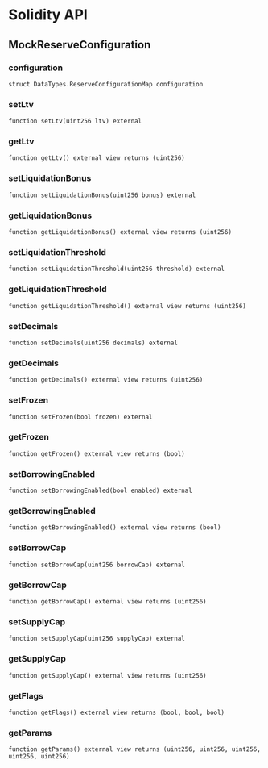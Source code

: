 # Solidity API

## MockReserveConfiguration

### configuration

```solidity
struct DataTypes.ReserveConfigurationMap configuration
```

### setLtv

```solidity
function setLtv(uint256 ltv) external
```

### getLtv

```solidity
function getLtv() external view returns (uint256)
```

### setLiquidationBonus

```solidity
function setLiquidationBonus(uint256 bonus) external
```

### getLiquidationBonus

```solidity
function getLiquidationBonus() external view returns (uint256)
```

### setLiquidationThreshold

```solidity
function setLiquidationThreshold(uint256 threshold) external
```

### getLiquidationThreshold

```solidity
function getLiquidationThreshold() external view returns (uint256)
```

### setDecimals

```solidity
function setDecimals(uint256 decimals) external
```

### getDecimals

```solidity
function getDecimals() external view returns (uint256)
```

### setFrozen

```solidity
function setFrozen(bool frozen) external
```

### getFrozen

```solidity
function getFrozen() external view returns (bool)
```

### setBorrowingEnabled

```solidity
function setBorrowingEnabled(bool enabled) external
```

### getBorrowingEnabled

```solidity
function getBorrowingEnabled() external view returns (bool)
```

### setBorrowCap

```solidity
function setBorrowCap(uint256 borrowCap) external
```

### getBorrowCap

```solidity
function getBorrowCap() external view returns (uint256)
```

### setSupplyCap

```solidity
function setSupplyCap(uint256 supplyCap) external
```

### getSupplyCap

```solidity
function getSupplyCap() external view returns (uint256)
```

### getFlags

```solidity
function getFlags() external view returns (bool, bool, bool)
```

### getParams

```solidity
function getParams() external view returns (uint256, uint256, uint256, uint256, uint256)
```

